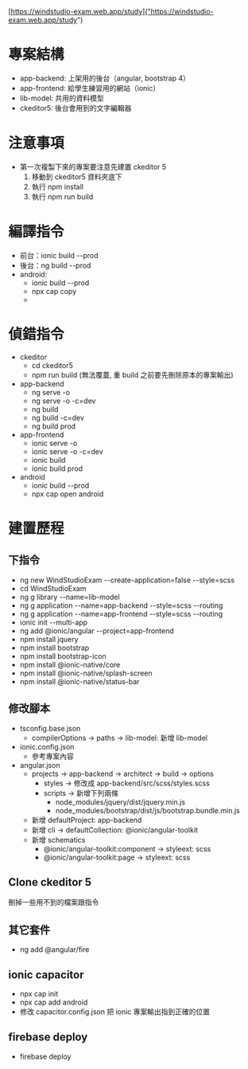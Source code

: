 [https://windstudio-exam.web.app/study]("https://windstudio-exam.web.app/study")

# 專案結構

-   app-backend: 上架用的後台（angular, bootstrap 4）
-   app-frontend: 給學生練習用的網站（ionic）
-   lib-model: 共用的資料模型
-   ckeditor5: 後台會用到的文字編輯器

# 注意事項

-   第一次複製下來的專案要注意先建置 ckeditor 5
    1. 移動到 ckeditor5 資料夾底下
    2. 執行 npm install
    3. 執行 npm run build

# 編譯指令

-   前台：ionic build --prod
-   後台：ng build --prod
-   android:
    -   ionic build --prod
    -   npx cap copy
    -

# 偵錯指令

-   ckeditor
    -   cd ckeditor5
    -   npm run build (無法覆蓋, 重 build 之前要先刪除原本的專案輸出)
-   app-backend
    -   ng serve -o
    -   ng serve -o -c=dev
    -   ng build
    -   ng build -c=dev
    -   ng build prod
-   app-frontend
    -   ionic serve -o
    -   ionic serve -o -c=dev
    -   ionic build
    -   ionic build prod
-   android
    -   ionic build --prod
    -   npx cap open android

# 建置歷程

## 下指令

-   ng new WindStudioExam --create-application=false --style=scss
-   cd WindStudioExam
-   ng g library --name=lib-model
-   ng g application --name=app-backend --style=scss --routing
-   ng g application --name=app-frontend --style=scss --routing
-   ionic init --multi-app
-   ng add @ionic/angular --project=app-frontend
-   npm install jquery
-   npm install bootstrap
-   npm install bootstrap-icon
-   npm install @ionic-native/core
-   npm install @ionic-native/splash-screen
-   npm install @ionic-native/status-bar

## 修改腳本

-   tsconfig.base.json
    -   compilerOptions -> paths -> lib-model: 新增 lib-model
-   ionic.config.json
    -   參考專案內容
-   angular.json
    -   projects -> app-backend -> architect -> build -> options
        -   styles -> 修改成 app-backend/src/scss/styles.scss
        -   scripts -> 新增下列兩條
            -   node_modules/jquery/dist/jquery.min.js
            -   node_modules/bootstrap/dist/js/bootstrap.bundle.min.js
    -   新增 defaultProject: app-backend
    -   新增 cli -> defaultCollection: @ionic/angular-toolkit
    -   新增 schematics
        -   @ionic/angular-toolkit:component -> styleext: scss
        -   @ionic/angular-toolkit:page -> styleext: scss

## Clone ckeditor 5

刪掉一些用不到的檔案跟指令

## 其它套件

-   ng add @angular/fire

## ionic capacitor

-   npx cap init
-   npx cap add android
-   修改 capacitor.config.json 把 ionic 專案輸出指到正確的位置

## firebase deploy

-   firebase deploy
